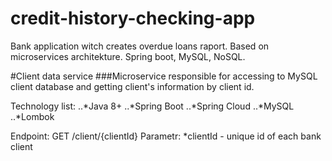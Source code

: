 # credit-history-checking-app
Bank application witch creates overdue loans raport. Based on microservices architekture. Spring boot, MySQL, NoSQL.

#Client data service
###Microservice responsible for accessing to MySQL client database and getting client's information by client id.

Technology list:
..*Java 8+
..*Spring Boot
..*Spring Cloud
..*MySQL
..*Lombok


Endpoint:
    GET /client/{clientId}
    Parametr:
        *clientId - unique id of each bank client
